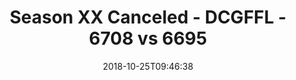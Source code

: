 ---
title: Season XX Canceled - DCGFFL - 6708 vs 6695
teams_score:
- team: 6708
  score:
- team: 6695
  score: 26
mvp: J. Moseman (White); D. Shaver (N.Green)
game-ball: D. Merlino (White); D. Cook (N.Green)
sportsperson: K. Malcolm (White); J. Piferoen (N.Green)
season: 17
week: 5
date: '2018-10-25T09:46:38'
pageid: season-17-week-5-october-19-21-2018-6708-vs-6695
---